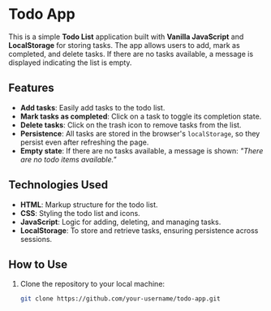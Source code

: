 # Todo App

This is a simple **Todo List** application built with **Vanilla JavaScript** and **LocalStorage** for storing tasks. The app allows users to add, mark as completed, and delete tasks. If there are no tasks available, a message is displayed indicating the list is empty.

## Features

- **Add tasks**: Easily add tasks to the todo list.
- **Mark tasks as completed**: Click on a task to toggle its completion state.
- **Delete tasks**: Click on the trash icon to remove tasks from the list.
- **Persistence**: All tasks are stored in the browser's `localStorage`, so they persist even after refreshing the page.
- **Empty state**: If there are no tasks available, a message is shown: *"There are no todo items available."*

## Technologies Used

- **HTML**: Markup structure for the todo list.
- **CSS**: Styling the todo list and icons.
- **JavaScript**: Logic for adding, deleting, and managing tasks.
- **LocalStorage**: To store and retrieve tasks, ensuring persistence across sessions.

## How to Use

1. Clone the repository to your local machine:
   ```bash
   git clone https://github.com/your-username/todo-app.git
